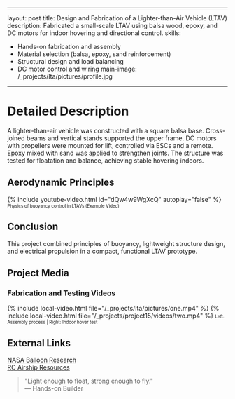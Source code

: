 
---
layout: post
title: Design and Fabrication of a Lighter-than-Air Vehicle (LTAV)
description: Fabricated a small-scale LTAV using balsa wood, epoxy, and DC motors for indoor hovering and directional control.
skills: 
  - Hands-on fabrication and assembly
  - Material selection (balsa, epoxy, sand reinforcement)
  - Structural design and load balancing
  - DC motor control and wiring
main-image: /_projects/lta/pictures/profile.jpg
---

# Detailed Description
A lighter-than-air vehicle was constructed with a square balsa base. Cross-joined beams and vertical stands supported the upper frame. DC motors with propellers were mounted for lift, controlled via ESCs and a remote. Epoxy mixed with sand was applied to strengthen joints. The structure was tested for floatation and balance, achieving stable hovering indoors.

## Aerodynamic Principles
{% include youtube-video.html id="dQw4w9WgXcQ" autoplay="false" %}
<span style="font-size: 10px">Physics of buoyancy control in LTAVs (Example Video)</span>

## Conclusion
This project combined principles of buoyancy, lightweight structure design, and electrical propulsion in a compact, functional LTAV prototype.

## Project Media
### Fabrication and Testing Videos
{% include local-video.html file="/_projects/lta/pictures/one.mp4" %}
{% include local-video.html file="/_projects/project15/videos/two.mp4" %}
<span style="font-size: 10px">Left: Assembly process | Right: Indoor hover test</span>  

## External Links
[NASA Balloon Research](https://www.nasa.gov/scientificballoons/)  
[RC Airship Resources](https://www.modelaircraft.org/)

> "Light enough to float, strong enough to fly."  
> — Hands-on Builder
